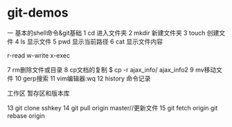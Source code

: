 # git-demos


一 基本的shell命令&git基础
1 cd 进入文件夹
2 mkdir 新建文件夹
3 touch 创建文件
4 ls 显示文件
5 pwd 显示当前路径
6 cat 显示文件内容

r-read
w-write
x-exec

7 rm删除文件或目录
8 cp文档的复制
$ cp -r ajax_info/ ajax_info2
9 mv移动文件
10 gerp搜索
11 vim编辑器:wq
12 history 命令记录

工作区 暂存区和版本库

13 git clone sshkey
14 git pull origin master//更新文件
15 git fetch origin  git rebase origin
























